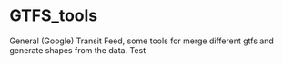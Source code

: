 # GTFS_tools
General (Google) Transit Feed, some tools for merge different gtfs and generate shapes from the data.
Test

